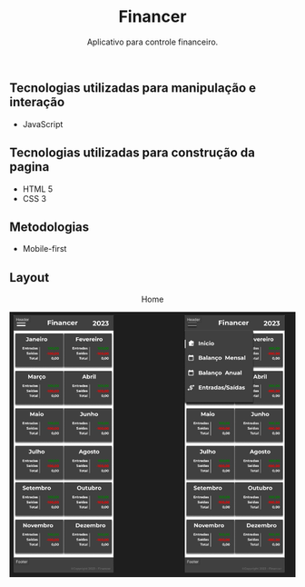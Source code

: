 <h1 align="center">Financer</h1>
<p align="center">Aplicativo para controle financeiro.</p>
<br>


## Tecnologias utilizadas para manipulação e interação
* JavaScript


## Tecnologias utilizadas para construção da pagina
* HTML 5
* CSS 3


## Metodologias
* Mobile-first

## Layout
<p align="center"> Home </p>
<p align="center"><img src="https://github.com/henriquevelardo/financer/blob/main/layout-figma/Home.png" alt="Javascript: validando formulários"></p>
